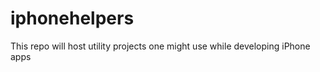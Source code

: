 iphonehelpers
=============

This repo will host utility projects one might use while developing iPhone apps